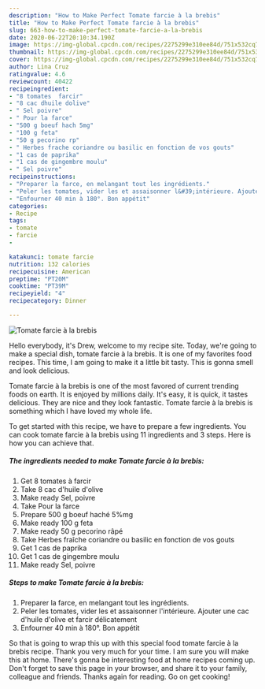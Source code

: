 ```yaml
---
description: "How to Make Perfect Tomate farcie à la brebis"
title: "How to Make Perfect Tomate farcie à la brebis"
slug: 663-how-to-make-perfect-tomate-farcie-a-la-brebis
date: 2020-06-22T20:10:34.190Z
image: https://img-global.cpcdn.com/recipes/2275299e310ee84d/751x532cq70/tomate-farcie-a-la-brebis-photo-principale-de-la-recette.jpg
thumbnail: https://img-global.cpcdn.com/recipes/2275299e310ee84d/751x532cq70/tomate-farcie-a-la-brebis-photo-principale-de-la-recette.jpg
cover: https://img-global.cpcdn.com/recipes/2275299e310ee84d/751x532cq70/tomate-farcie-a-la-brebis-photo-principale-de-la-recette.jpg
author: Lina Cruz
ratingvalue: 4.6
reviewcount: 40422
recipeingredient:
- "8 tomates  farcir"
- "8 cac dhuile dolive"
- " Sel poivre"
- " Pour la farce"
- "500 g boeuf hach 5mg"
- "100 g feta"
- "50 g pecorino rp"
- " Herbes frache coriandre ou basilic en fonction de vos gouts"
- "1 cas de paprika"
- "1 cas de gingembre moulu"
- " Sel poivre"
recipeinstructions:
- "Preparer la farce, en melangant tout les ingrédients."
- "Peler les tomates, vider les et assaisonner l&#39;intérieure. Ajouter une cac d&#39;huile d&#39;olive et farcir délicatement"
- "Enfourner 40 min à 180°. Bon appétit"
categories:
- Recipe
tags:
- tomate
- farcie
- 

katakunci: tomate farcie  
nutrition: 132 calories
recipecuisine: American
preptime: "PT20M"
cooktime: "PT39M"
recipeyield: "4"
recipecategory: Dinner

---
```



![Tomate farcie à la brebis](https://img-global.cpcdn.com/recipes/2275299e310ee84d/751x532cq70/tomate-farcie-a-la-brebis-photo-principale-de-la-recette.jpg)

Hello everybody, it's Drew, welcome to my recipe site. Today, we're going to make a special dish, tomate farcie à la brebis. It is one of my favorites food recipes. This time, I am going to make it a little bit tasty. This is gonna smell and look delicious.



Tomate farcie à la brebis is one of the most favored of current trending foods on earth. It is enjoyed by millions daily. It's easy, it is quick, it tastes delicious. They are nice and they look fantastic. Tomate farcie à la brebis is something which I have loved my whole life.


To get started with this recipe, we have to prepare a few ingredients. You can cook tomate farcie à la brebis using 11 ingredients and 3 steps. Here is how you can achieve that.

<!--inarticleads1-->

##### The ingredients needed to make Tomate farcie à la brebis:

1. Get 8 tomates à farcir
1. Take 8 cac d&#39;huile d&#39;olive
1. Make ready  Sel, poivre
1. Take  Pour la farce
1. Prepare 500 g boeuf haché 5%mg
1. Make ready 100 g feta
1. Make ready 50 g pecorino râpé
1. Take  Herbes fraîche coriandre ou basilic en fonction de vos gouts
1. Get 1 cas de paprika
1. Get 1 cas de gingembre moulu
1. Make ready  Sel, poivre




<!--inarticleads2-->

##### Steps to make Tomate farcie à la brebis:

1. Preparer la farce, en melangant tout les ingrédients.
1. Peler les tomates, vider les et assaisonner l&#39;intérieure. Ajouter une cac d&#39;huile d&#39;olive et farcir délicatement
1. Enfourner 40 min à 180°. Bon appétit




So that is going to wrap this up with this special food tomate farcie à la brebis recipe. Thank you very much for your time. I am sure you will make this at home. There's gonna be interesting food at home recipes coming up. Don't forget to save this page in your browser, and share it to your family, colleague and friends. Thanks again for reading. Go on get cooking!
